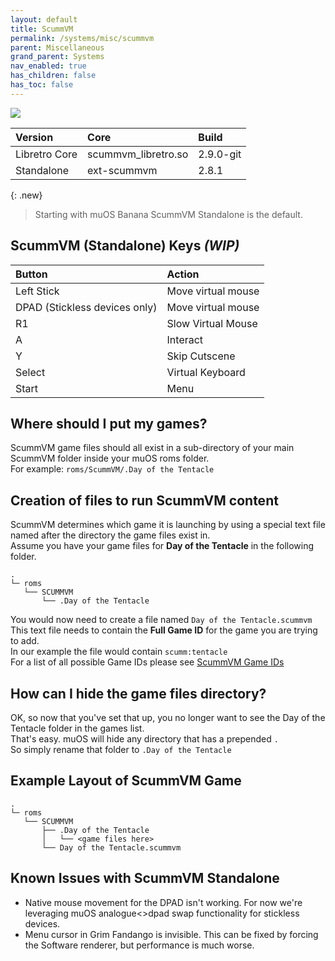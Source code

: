 ```yaml
---
layout: default
title: ScummVM
permalink: /systems/misc/scummvm
parent: Miscellaneous
grand_parent: Systems
nav_enabled: true
has_children: false
has_toc: false
---
```


![](assets/images/scummvm__modern_remastered__logo.png)

| Version       | Core               | Build           |
|:--------------|:-------------------|:----------------|
| Libretro Core | scummvm_libretro.so | 2.9.0-git |
| Standalone    | ext-scummvm         | 2.8.1 |

{: .new}
> Starting with muOS Banana ScummVM Standalone is the default.

## ScummVM (Standalone) Keys _(WIP)_

| Button                        | Action             |
|:------------------------------|:-------------------|
| Left Stick                    | Move virtual mouse |
| DPAD (Stickless devices only) | Move virtual mouse |
| R1                            | Slow Virtual Mouse |
| A                             | Interact           |
| Y                             | Skip Cutscene      |
| Select                        | Virtual Keyboard   |
| Start                         | Menu               |

## Where should I put my games?
ScummVM game files should all exist in a sub-directory of your main ScummVM folder inside your muOS roms folder.  
For example:
```roms/ScummVM/.Day of the Tentacle```

## Creation of files to run ScummVM content
ScummVM determines which game it is launching by using a special text file named after the directory the game files exist in.  
Assume you have your game files for **Day of the Tentacle** in the following folder.
```
.
└─ roms
   └── SCUMMVM
       └── .Day of the Tentacle
```
You would now need to create a file named `Day of the Tentacle.scummvm`  
This text file needs to contain the **Full Game ID** for the game you are trying to add.  
In our example the file would contain `scumm:tentacle`  
For a list of all possible Game IDs please see [ScummVM Game IDs](https://www.scummvm.org/compatibility)

## How can I hide the game files directory?
OK, so now that you've set that up, you no longer want to see the Day of the Tentacle folder in the games list.  
That's easy. muOS will hide any directory that has a prepended `.`  
So simply rename that folder to `.Day of the Tentacle`

## Example Layout of ScummVM Game
```
.
└─ roms
   └── SCUMMVM
       ├── .Day of the Tentacle
       │   └── <game files here>
       └── Day of the Tentacle.scummvm
```

## Known Issues with ScummVM Standalone
- Native mouse movement for the DPAD isn't working. For now we're leveraging muOS analogue<>dpad swap functionality for stickless devices.
- Menu cursor in Grim Fandango is invisible. This can be fixed by forcing the Software renderer, but performance is much worse.
